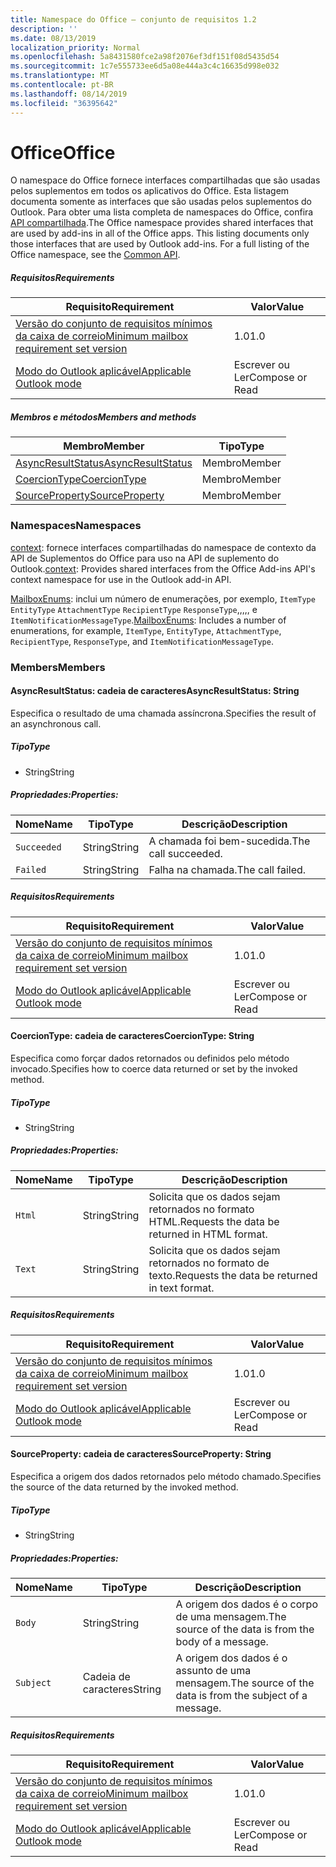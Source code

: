 ```yaml
---
title: Namespace do Office – conjunto de requisitos 1.2
description: ''
ms.date: 08/13/2019
localization_priority: Normal
ms.openlocfilehash: 5a8431580fce2a98f2076ef3df151f08d5435d54
ms.sourcegitcommit: 1c7e555733ee6d5a08e444a3c4c16635d998e032
ms.translationtype: MT
ms.contentlocale: pt-BR
ms.lasthandoff: 08/14/2019
ms.locfileid: "36395642"
---
```

# <a name="office"></a><span data-ttu-id="c1737-102">Office</span><span class="sxs-lookup"><span data-stu-id="c1737-102">Office</span></span>

<span data-ttu-id="c1737-p101">O namespace do Office fornece interfaces compartilhadas que são usadas pelos suplementos em todos os aplicativos do Office. Esta listagem documenta somente as interfaces que são usadas pelos suplementos do Outlook. Para obter uma lista completa de namespaces do Office, confira [API compartilhada](/javascript/api/office).</span><span class="sxs-lookup"><span data-stu-id="c1737-p101">The Office namespace provides shared interfaces that are used by add-ins in all of the Office apps. This listing documents only those interfaces that are used by Outlook add-ins. For a full listing of the Office namespace, see the [Common API](/javascript/api/office).</span></span>

##### <a name="requirements"></a><span data-ttu-id="c1737-105">Requisitos</span><span class="sxs-lookup"><span data-stu-id="c1737-105">Requirements</span></span>

|<span data-ttu-id="c1737-106">Requisito</span><span class="sxs-lookup"><span data-stu-id="c1737-106">Requirement</span></span>| <span data-ttu-id="c1737-107">Valor</span><span class="sxs-lookup"><span data-stu-id="c1737-107">Value</span></span>|
|---|---|
|[<span data-ttu-id="c1737-108">Versão do conjunto de requisitos mínimos da caixa de correio</span><span class="sxs-lookup"><span data-stu-id="c1737-108">Minimum mailbox requirement set version</span></span>](/office/dev/add-ins/reference/requirement-sets/outlook-api-requirement-sets)| <span data-ttu-id="c1737-109">1.0</span><span class="sxs-lookup"><span data-stu-id="c1737-109">1.0</span></span>|
|[<span data-ttu-id="c1737-110">Modo do Outlook aplicável</span><span class="sxs-lookup"><span data-stu-id="c1737-110">Applicable Outlook mode</span></span>](/outlook/add-ins/#extension-points)| <span data-ttu-id="c1737-111">Escrever ou Ler</span><span class="sxs-lookup"><span data-stu-id="c1737-111">Compose or Read</span></span>|

##### <a name="members-and-methods"></a><span data-ttu-id="c1737-112">Membros e métodos</span><span class="sxs-lookup"><span data-stu-id="c1737-112">Members and methods</span></span>

| <span data-ttu-id="c1737-113">Membro</span><span class="sxs-lookup"><span data-stu-id="c1737-113">Member</span></span> | <span data-ttu-id="c1737-114">Tipo</span><span class="sxs-lookup"><span data-stu-id="c1737-114">Type</span></span> |
|--------|------|
| [<span data-ttu-id="c1737-115">AsyncResultStatus</span><span class="sxs-lookup"><span data-stu-id="c1737-115">AsyncResultStatus</span></span>](#asyncresultstatus-string) | <span data-ttu-id="c1737-116">Membro</span><span class="sxs-lookup"><span data-stu-id="c1737-116">Member</span></span> |
| [<span data-ttu-id="c1737-117">CoercionType</span><span class="sxs-lookup"><span data-stu-id="c1737-117">CoercionType</span></span>](#coerciontype-string) | <span data-ttu-id="c1737-118">Membro</span><span class="sxs-lookup"><span data-stu-id="c1737-118">Member</span></span> |
| [<span data-ttu-id="c1737-119">SourceProperty</span><span class="sxs-lookup"><span data-stu-id="c1737-119">SourceProperty</span></span>](#sourceproperty-string) | <span data-ttu-id="c1737-120">Membro</span><span class="sxs-lookup"><span data-stu-id="c1737-120">Member</span></span> |

### <a name="namespaces"></a><span data-ttu-id="c1737-121">Namespaces</span><span class="sxs-lookup"><span data-stu-id="c1737-121">Namespaces</span></span>

<span data-ttu-id="c1737-122">[context](office.context.md): fornece interfaces compartilhadas do namespace de contexto da API de Suplementos do Office para uso na API de suplemento do Outlook.</span><span class="sxs-lookup"><span data-stu-id="c1737-122">[context](office.context.md): Provides shared interfaces from the Office Add-ins API's context namespace for use in the Outlook add-in API.</span></span>

<span data-ttu-id="c1737-123">[MailboxEnums](/javascript/api/outlook/office.mailboxenums.attachmenttype?view=outlook-js-1.2): inclui um número de enumerações, por exemplo, `ItemType` `EntityType` `AttachmentType` `RecipientType` `ResponseType`,,,,, e `ItemNotificationMessageType`.</span><span class="sxs-lookup"><span data-stu-id="c1737-123">[MailboxEnums](/javascript/api/outlook/office.mailboxenums.attachmenttype?view=outlook-js-1.2): Includes a number of enumerations, for example, `ItemType`, `EntityType`, `AttachmentType`, `RecipientType`, `ResponseType`, and `ItemNotificationMessageType`.</span></span>

### <a name="members"></a><span data-ttu-id="c1737-124">Members</span><span class="sxs-lookup"><span data-stu-id="c1737-124">Members</span></span>

#### <a name="asyncresultstatus-string"></a><span data-ttu-id="c1737-125">AsyncResultStatus: cadeia de caracteres</span><span class="sxs-lookup"><span data-stu-id="c1737-125">AsyncResultStatus: String</span></span>

<span data-ttu-id="c1737-126">Especifica o resultado de uma chamada assíncrona.</span><span class="sxs-lookup"><span data-stu-id="c1737-126">Specifies the result of an asynchronous call.</span></span>

##### <a name="type"></a><span data-ttu-id="c1737-127">Tipo</span><span class="sxs-lookup"><span data-stu-id="c1737-127">Type</span></span>

*   <span data-ttu-id="c1737-128">String</span><span class="sxs-lookup"><span data-stu-id="c1737-128">String</span></span>

##### <a name="properties"></a><span data-ttu-id="c1737-129">Propriedades:</span><span class="sxs-lookup"><span data-stu-id="c1737-129">Properties:</span></span>

|<span data-ttu-id="c1737-130">Nome</span><span class="sxs-lookup"><span data-stu-id="c1737-130">Name</span></span>| <span data-ttu-id="c1737-131">Tipo</span><span class="sxs-lookup"><span data-stu-id="c1737-131">Type</span></span>| <span data-ttu-id="c1737-132">Descrição</span><span class="sxs-lookup"><span data-stu-id="c1737-132">Description</span></span>|
|---|---|---|
|`Succeeded`| <span data-ttu-id="c1737-133">String</span><span class="sxs-lookup"><span data-stu-id="c1737-133">String</span></span>|<span data-ttu-id="c1737-134">A chamada foi bem-sucedida.</span><span class="sxs-lookup"><span data-stu-id="c1737-134">The call succeeded.</span></span>|
|`Failed`| <span data-ttu-id="c1737-135">String</span><span class="sxs-lookup"><span data-stu-id="c1737-135">String</span></span>|<span data-ttu-id="c1737-136">Falha na chamada.</span><span class="sxs-lookup"><span data-stu-id="c1737-136">The call failed.</span></span>|

##### <a name="requirements"></a><span data-ttu-id="c1737-137">Requisitos</span><span class="sxs-lookup"><span data-stu-id="c1737-137">Requirements</span></span>

|<span data-ttu-id="c1737-138">Requisito</span><span class="sxs-lookup"><span data-stu-id="c1737-138">Requirement</span></span>| <span data-ttu-id="c1737-139">Valor</span><span class="sxs-lookup"><span data-stu-id="c1737-139">Value</span></span>|
|---|---|
|[<span data-ttu-id="c1737-140">Versão do conjunto de requisitos mínimos da caixa de correio</span><span class="sxs-lookup"><span data-stu-id="c1737-140">Minimum mailbox requirement set version</span></span>](/office/dev/add-ins/reference/requirement-sets/outlook-api-requirement-sets)| <span data-ttu-id="c1737-141">1.0</span><span class="sxs-lookup"><span data-stu-id="c1737-141">1.0</span></span>|
|[<span data-ttu-id="c1737-142">Modo do Outlook aplicável</span><span class="sxs-lookup"><span data-stu-id="c1737-142">Applicable Outlook mode</span></span>](/outlook/add-ins/#extension-points)| <span data-ttu-id="c1737-143">Escrever ou Ler</span><span class="sxs-lookup"><span data-stu-id="c1737-143">Compose or Read</span></span>|

#### <a name="coerciontype-string"></a><span data-ttu-id="c1737-144">CoercionType: cadeia de caracteres</span><span class="sxs-lookup"><span data-stu-id="c1737-144">CoercionType: String</span></span>

<span data-ttu-id="c1737-145">Especifica como forçar dados retornados ou definidos pelo método invocado.</span><span class="sxs-lookup"><span data-stu-id="c1737-145">Specifies how to coerce data returned or set by the invoked method.</span></span>

##### <a name="type"></a><span data-ttu-id="c1737-146">Tipo</span><span class="sxs-lookup"><span data-stu-id="c1737-146">Type</span></span>

*   <span data-ttu-id="c1737-147">String</span><span class="sxs-lookup"><span data-stu-id="c1737-147">String</span></span>

##### <a name="properties"></a><span data-ttu-id="c1737-148">Propriedades:</span><span class="sxs-lookup"><span data-stu-id="c1737-148">Properties:</span></span>

|<span data-ttu-id="c1737-149">Nome</span><span class="sxs-lookup"><span data-stu-id="c1737-149">Name</span></span>| <span data-ttu-id="c1737-150">Tipo</span><span class="sxs-lookup"><span data-stu-id="c1737-150">Type</span></span>| <span data-ttu-id="c1737-151">Descrição</span><span class="sxs-lookup"><span data-stu-id="c1737-151">Description</span></span>|
|---|---|---|
|`Html`| <span data-ttu-id="c1737-152">String</span><span class="sxs-lookup"><span data-stu-id="c1737-152">String</span></span>|<span data-ttu-id="c1737-153">Solicita que os dados sejam retornados no formato HTML.</span><span class="sxs-lookup"><span data-stu-id="c1737-153">Requests the data be returned in HTML format.</span></span>|
|`Text`| <span data-ttu-id="c1737-154">String</span><span class="sxs-lookup"><span data-stu-id="c1737-154">String</span></span>|<span data-ttu-id="c1737-155">Solicita que os dados sejam retornados no formato de texto.</span><span class="sxs-lookup"><span data-stu-id="c1737-155">Requests the data be returned in text format.</span></span>|

##### <a name="requirements"></a><span data-ttu-id="c1737-156">Requisitos</span><span class="sxs-lookup"><span data-stu-id="c1737-156">Requirements</span></span>

|<span data-ttu-id="c1737-157">Requisito</span><span class="sxs-lookup"><span data-stu-id="c1737-157">Requirement</span></span>| <span data-ttu-id="c1737-158">Valor</span><span class="sxs-lookup"><span data-stu-id="c1737-158">Value</span></span>|
|---|---|
|[<span data-ttu-id="c1737-159">Versão do conjunto de requisitos mínimos da caixa de correio</span><span class="sxs-lookup"><span data-stu-id="c1737-159">Minimum mailbox requirement set version</span></span>](/office/dev/add-ins/reference/requirement-sets/outlook-api-requirement-sets)| <span data-ttu-id="c1737-160">1.0</span><span class="sxs-lookup"><span data-stu-id="c1737-160">1.0</span></span>|
|[<span data-ttu-id="c1737-161">Modo do Outlook aplicável</span><span class="sxs-lookup"><span data-stu-id="c1737-161">Applicable Outlook mode</span></span>](/outlook/add-ins/#extension-points)| <span data-ttu-id="c1737-162">Escrever ou Ler</span><span class="sxs-lookup"><span data-stu-id="c1737-162">Compose or Read</span></span>|

#### <a name="sourceproperty-string"></a><span data-ttu-id="c1737-163">SourceProperty: cadeia de caracteres</span><span class="sxs-lookup"><span data-stu-id="c1737-163">SourceProperty: String</span></span>

<span data-ttu-id="c1737-164">Especifica a origem dos dados retornados pelo método chamado.</span><span class="sxs-lookup"><span data-stu-id="c1737-164">Specifies the source of the data returned by the invoked method.</span></span>

##### <a name="type"></a><span data-ttu-id="c1737-165">Tipo</span><span class="sxs-lookup"><span data-stu-id="c1737-165">Type</span></span>

*   <span data-ttu-id="c1737-166">String</span><span class="sxs-lookup"><span data-stu-id="c1737-166">String</span></span>

##### <a name="properties"></a><span data-ttu-id="c1737-167">Propriedades:</span><span class="sxs-lookup"><span data-stu-id="c1737-167">Properties:</span></span>

|<span data-ttu-id="c1737-168">Nome</span><span class="sxs-lookup"><span data-stu-id="c1737-168">Name</span></span>| <span data-ttu-id="c1737-169">Tipo</span><span class="sxs-lookup"><span data-stu-id="c1737-169">Type</span></span>| <span data-ttu-id="c1737-170">Descrição</span><span class="sxs-lookup"><span data-stu-id="c1737-170">Description</span></span>|
|---|---|---|
|`Body`| <span data-ttu-id="c1737-171">String</span><span class="sxs-lookup"><span data-stu-id="c1737-171">String</span></span>|<span data-ttu-id="c1737-172">A origem dos dados é o corpo de uma mensagem.</span><span class="sxs-lookup"><span data-stu-id="c1737-172">The source of the data is from the body of a message.</span></span>|
|`Subject`| <span data-ttu-id="c1737-173">Cadeia de caracteres</span><span class="sxs-lookup"><span data-stu-id="c1737-173">String</span></span>|<span data-ttu-id="c1737-174">A origem dos dados é o assunto de uma mensagem.</span><span class="sxs-lookup"><span data-stu-id="c1737-174">The source of the data is from the subject of a message.</span></span>|

##### <a name="requirements"></a><span data-ttu-id="c1737-175">Requisitos</span><span class="sxs-lookup"><span data-stu-id="c1737-175">Requirements</span></span>

|<span data-ttu-id="c1737-176">Requisito</span><span class="sxs-lookup"><span data-stu-id="c1737-176">Requirement</span></span>| <span data-ttu-id="c1737-177">Valor</span><span class="sxs-lookup"><span data-stu-id="c1737-177">Value</span></span>|
|---|---|
|[<span data-ttu-id="c1737-178">Versão do conjunto de requisitos mínimos da caixa de correio</span><span class="sxs-lookup"><span data-stu-id="c1737-178">Minimum mailbox requirement set version</span></span>](/office/dev/add-ins/reference/requirement-sets/outlook-api-requirement-sets)| <span data-ttu-id="c1737-179">1.0</span><span class="sxs-lookup"><span data-stu-id="c1737-179">1.0</span></span>|
|[<span data-ttu-id="c1737-180">Modo do Outlook aplicável</span><span class="sxs-lookup"><span data-stu-id="c1737-180">Applicable Outlook mode</span></span>](/outlook/add-ins/#extension-points)| <span data-ttu-id="c1737-181">Escrever ou Ler</span><span class="sxs-lookup"><span data-stu-id="c1737-181">Compose or Read</span></span>|
